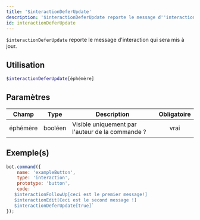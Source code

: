 ```yaml
---
title: '$interactionDeferUpdate'
description: '$interactionDeferUpdate reporte le message d''interaction qui sera mis à jour.'
id: interactionDeferUpdate
---
```


`$interactionDeferUpdate` reporte le message d'interaction qui sera mis à jour.

## Utilisation

```php
$interactionDeferUpdate[éphémère]
```

## Paramètres

| Champ    | Type    | Description                                      | Obligatoire |
| -------- | ------- | ------------------------------------------------ |:-----------:|
| éphémère | booléen | Visible uniquement par l'auteur de la commande ? |    vrai     |

## Exemple(s)

```javascript
bot.command({
    name: 'exampleButton',
    type: 'interaction',
    prototype: 'button',
    code: ` 
   $interactionFollowUp[ceci est le premier message!]
   $interactionEdit[Ceci est le second message !]
   $interactionDeferUpdate[true]`
});
```